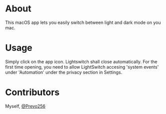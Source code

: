# About
This macOS app lets you easily switch between light and dark mode on you mac.
# Usage
Simply click on the app icon. Lightswitch shall close automatically.
For the first time opening, you need to allow LightSwitch accesing 'system events' under 'Automation' under the privacy section in Settings.
# Contributors
Myself, [@Prevo256](https://github.com/Plist256)
